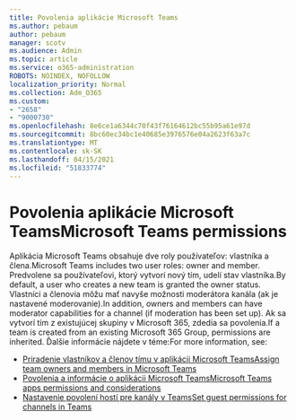 ```yaml
---
title: Povolenia aplikácie Microsoft Teams
ms.author: pebaum
author: pebaum
manager: scotv
ms.audience: Admin
ms.topic: article
ms.service: o365-administration
ROBOTS: NOINDEX, NOFOLLOW
localization_priority: Normal
ms.collection: Adm_O365
ms.custom:
- "2658"
- "9000730"
ms.openlocfilehash: 8e6ce1a6344c70f43f76164612bc55b95a61e97d
ms.sourcegitcommit: 8bc60ec34bc1e40685e3976576e04a2623f63a7c
ms.translationtype: MT
ms.contentlocale: sk-SK
ms.lasthandoff: 04/15/2021
ms.locfileid: "51833774"
---
```

# <a name="microsoft-teams-permissions"></a><span data-ttu-id="e530b-102">Povolenia aplikácie Microsoft Teams</span><span class="sxs-lookup"><span data-stu-id="e530b-102">Microsoft Teams permissions</span></span>

<span data-ttu-id="e530b-103">Aplikácia Microsoft Teams obsahuje dve roly používateľov: vlastníka a člena.</span><span class="sxs-lookup"><span data-stu-id="e530b-103">Microsoft Teams includes two user roles: owner and member.</span></span> <span data-ttu-id="e530b-104">Predvolene sa používateľovi, ktorý vytvorí nový tím, udelí stav vlastníka.</span><span class="sxs-lookup"><span data-stu-id="e530b-104">By default, a user who creates a new team is granted the owner status.</span></span> <span data-ttu-id="e530b-105">Vlastníci a členovia môžu mať navyše možnosti moderátora kanála (ak je nastavené moderovanie).</span><span class="sxs-lookup"><span data-stu-id="e530b-105">In addition, owners and members can have moderator capabilities for a channel (if moderation has been set up).</span></span> <span data-ttu-id="e530b-106">Ak sa vytvorí tím z existujúcej skupiny v Microsoft 365, zdedia sa povolenia.</span><span class="sxs-lookup"><span data-stu-id="e530b-106">If a team is created from an existing Microsoft 365 Group, permissions are inherited.</span></span> <span data-ttu-id="e530b-107">Ďalšie informácie nájdete v téme:</span><span class="sxs-lookup"><span data-stu-id="e530b-107">For more information, see:</span></span>

- [<span data-ttu-id="e530b-108">Priradenie vlastníkov a členov tímu v aplikácii Microsoft Teams</span><span class="sxs-lookup"><span data-stu-id="e530b-108">Assign team owners and members in Microsoft Teams</span></span>](https://docs.microsoft.com/microsoftteams/assign-roles-permissions)
- [<span data-ttu-id="e530b-109">Povolenia a informácie o aplikácii Microsoft Teams</span><span class="sxs-lookup"><span data-stu-id="e530b-109">Microsoft Teams apps permissions and considerations</span></span>](https://docs.microsoft.com/microsoftteams/app-permissions)
- [<span data-ttu-id="e530b-110">Nastavenie povolení hostí pre kanály v Teams</span><span class="sxs-lookup"><span data-stu-id="e530b-110">Set guest permissions for channels in Teams</span></span>](https://support.office.com/article/4756c468-2746-4bfd-a582-736d55fcc169)
